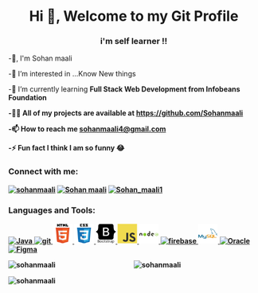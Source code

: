 <h1 align="center">Hi 👋, Welcome to my Git Profile</h1>
<h3 align="center">i'm self learner !!</h3>

-👋, I'm Sohan maali

-👀 I’m interested in ...Know New things

-🌱 I’m currently learning <strong>Full Stack Web Development from Infobeans Foundation<strong>

-👨‍💻 All of my projects are available at https://github.com/Sohanmaali

-📫 How to reach me sohanmaali4@gmail.com

-⚡ Fun fact **I think I am so funny 😂** 

<!--### Blogs posts -->
<!-- BLOG-POST-LIST:START -->
<!-- BLOG-POST-LIST:END -->

<h3 align="left">Connect with me:</h3>
<p align="left">
<!-- <a href="https://codepen.io/rahuldkjain" target="blank"><img align="center" src="https://cdn.jsdelivr.net/npm/simple-icons@3.0.1/icons/codepen.svg" alt="rahuldkjain" height="30" width="40" /></a> -->
<!-- <a href="https://dev.to/rahuldkjain" target="blank"><img align="center" src="https://cdn.jsdelivr.net/npm/simple-icons@3.0.1/icons/dev-dot-to.svg" alt="rahuldkjain" height="30" width="40" /></a> -->
<a href="https://twitter.com/sohanmaali7" target="blank"><img align="center" src="https://cdn.jsdelivr.net/npm/simple-icons@3.0.1/icons/twitter.svg" alt="sohanmaali" height="30" width="40" /></a>
<a href="https://www.linkedin.com/in/sohan-un-6b3795282" target="blank"><img align="center" src="https://cdn.jsdelivr.net/npm/simple-icons@3.0.1/icons/linkedin.svg" alt="Sohan maali" height="30" width="40" /></a>
<a href="https://instagram.com/sohan_maali1" target="blank"><img align="center" src="https://cdn.jsdelivr.net/npm/simple-icons@3.0.1/icons/instagram.svg" alt="Sohan_maali1" height="30" width="40"/></a>
</p>

<!-- **📕 Latest dev.to posts [@sohanmaali](https://dev.to/sohanmaali)** -->
<!-- BLOG-POST-LIST:START 
- [How I improved my GitHub profile?](https://dev.to/rahuldkjain/how-i-improved-my-github-profile-480c)
- [Awesome FrontendMasters course resources](https://dev.to/rahuldkjain/awesome-frontendmasters-course-resources-1gj2)
- [How to start and promote your open-source project?](https://dev.to/rahuldkjain/how-to-start-and-promote-your-open-source-project-3ebp)
- [How to gain 1000+ stars on an open-source project quickly?](https://dev.to/rahuldkjain/how-my-project-repo-reached-200-stars-in-less-than-36-hours-on-github-2l15) -->
<!-- BLOG-POST-LIST:END -->

<h3 align="left">Languages and Tools:</h3>    

<p align="left">
<!--  <a href="https://aws.amazon.com" target="_blank"> <img src="https://raw.githubusercontent.com/devicons/devicon/master/icons/amazonwebservices/amazonwebservices-original-wordmark.svg" alt="aws" width="40" height="40"/> </a> 
  <a href="https://expressjs.com" target="_blank"> <img src="https://raw.githubusercontent.com/devicons/devicon/master/icons/express/express-original-wordmark.svg" alt="express" width="40" height="40"/> </a> 
  -->
  <a href="https://www.geeksforgeeks.org/java" target="_blank"> <img src="https://www.svgrepo.com/show/184143/java.svg" alt="Java" width="40" height="40"/>  </a>
  <a href="https://git-scm.com/" target="_blank"> <img src="https://www.vectorlogo.zone/logos/git-scm/git-scm-icon.svg" alt="git" width="40" height="40"/> </a> 
   <a href="https://www.w3.org/html/" target="_blank"> <img src="https://raw.githubusercontent.com/devicons/devicon/master/icons/html5/html5-original-wordmark.svg" alt="html5" width="40" height="40"/> </a> 
  <a href="https://www.w3schools.com/css/" target="_blank"> <img src="https://raw.githubusercontent.com/devicons/devicon/master/icons/css3/css3-original-wordmark.svg" alt="css3" width="40" height="40"/> </a>
   <a href="https://getbootstrap.com" target="_blank"> <img src="https://raw.githubusercontent.com/devicons/devicon/master/icons/bootstrap/bootstrap-plain-wordmark.svg" alt="bootstrap" width="40" height="40"/> </a> 
  <a href="https://developer.mozilla.org/en-US/docs/Web/JavaScript" target="_blank"> <img src="https://raw.githubusercontent.com/devicons/devicon/master/icons/javascript/javascript-original.svg" alt="javascript" width="40" height="40"/> </a>
  <a href="https://nodejs.org" target="_blank"> <img src="https://raw.githubusercontent.com/devicons/devicon/master/icons/nodejs/nodejs-original-wordmark.svg" alt="nodejs" width="40" height="40"/> </a>
   <a href="https://firebase.google.com/" target="_blank"> <img src="https://www.vectorlogo.zone/logos/firebase/firebase-icon.svg" alt="firebase" width="40" height="40"/> </a>
  <a href="https://www.mysql.com/" target="_blank"> <img src="https://raw.githubusercontent.com/devicons/devicon/master/icons/mysql/mysql-original-wordmark.svg" alt="mysql" width="40" height="40"/> </a> 
 <a href="https://www.oracle.com/" target="_blank"> <img src="https://upload.wikimedia.org/wikipedia/commons/5/50/Oracle_logo.svg" alt="Oracle" width="40" height="40"/> </a> 
   <a href="https://www.figma.com/resource-library/design-basics/" target="_blank"> <img src="https://uxwing.com/wp-content/themes/uxwing/download/brands-and-social-media/figma-icon.png" alt="Figma" width="30" height="40"/> </a> 
  <!--  <a href="https://heroku.com" target="_blank"> <img src="https://www.vectorlogo.zone/logos/heroku/heroku-icon.svg" alt="heroku" width="40" height="40"/> </a> -->

<!--  <a href="https://www.linux.org/" target="_blank"> <img src="https://raw.githubusercontent.com/devicons/devicon/master/icons/linux/linux-original.svg" alt="linux" width="40" height="40"/> </a> -->
  
 <!--
  <a href="https://www.postgresql.org" target="_blank"> <img src="https://raw.githubusercontent.com/devicons/devicon/master/icons/postgresql/postgresql-original-wordmark.svg" alt="postgresql" width="40" height="40"/> </a>
  <a href="https://postman.com" target="_blank"> <img src="https://www.vectorlogo.zone/logos/getpostman/getpostman-icon.svg" alt="postman" width="40" height="40"/> </a> <a href="https://www.python.org" target="_blank"> <img src="https://raw.githubusercontent.com/devicons/devicon/master/icons/python/python-original.svg" alt="python" width="40" height="40"/> </a> 
  <a href="https://reactjs.org/" target="_blank"> <img
src="https://raw.githubusercontent.com/devicons/devicon/master/icons/react/react-original-wordmark.svg" alt="react" width="40" height="40"/> </a> 
  <a href="https://www.sqlite.org/" target="_blank"> <img src="https://www.vectorlogo.zone/logos/sqlite/sqlite-icon.svg" alt="sqlite" width="40" height="40"/> </a> </p>
-->
<p><img align="left" src="https://github-readme-stats.vercel.app/api/top-langs?username=Sohanmaali&show_icons=true&locale=en&layout=compact" alt="sohanmaali" /></p>
<p align="center"> <img src=https://github-readme-stats.vercel.app/api?username=Sohanmaali&show_icons=true alt=sohanmaali /> </p>
<p><img align="center" src="https://github-readme-streak-stats.herokuapp.com/?user=Sohanmaali&" alt="sohanmaali" /></p>
<!-- ![Snake animation](https://github.com/thepiyushmalhotra/thepiyushmalhotra/blob/output/github-contribution-grid-snake.svg) -->
